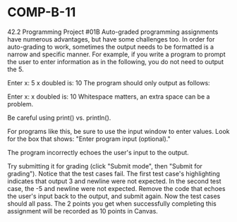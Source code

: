 # COMP-B-11

42.2 Programming Project #01B
Auto-graded programming assignments have numerous advantages, but have some challenges too. In order for auto-grading to work, sometimes the output needs to be formatted is a narrow and specific manner. For example, if you write a program to prompt the user to enter information as in the following, you do not need to output the 5.

Enter x: 
5
x doubled is: 10
The program should only output as follows:

Enter x: 
x doubled is: 10
Whitespace matters, an extra space can be a problem.

Be careful using print() vs. println().

For programs like this, be sure to use the input window to enter values. Look for the box that shows: "Enter program input (optional)."

The program incorrectly echoes the user's input to the output.

Try submitting it for grading (click "Submit mode", then "Submit for grading"). Notice that the test cases fail. The first test case's highlighting indicates that output 3 and newline were not expected. In the second test case, the -5 and newline were not expected.
Remove the code that echoes the user's input back to the output, and submit again. Now the test cases should all pass.
The 2 points you get when successfully completing this assignment will be recorded as 10 points in Canvas.
